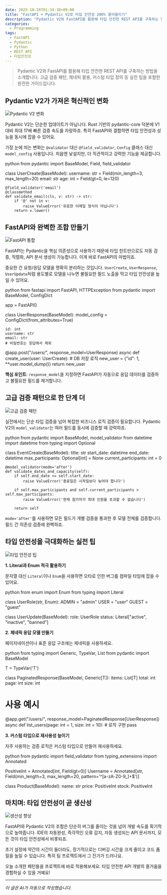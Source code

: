 ```yaml
---
date: 2025-10-26T01:34:38+09:00
title: "FastAPI + Pydantic V2로 타입 안전성 200% 끌어올리기"
description: "Pydantic V2와 FastAPI를 활용해 타입 안전한 REST API를 구축하는 방법을 소개합니다. 고급 검증 패턴, 제네릭 활용, 커스텀 타입 정의 등 실전 팁을 포함한 완전한 가이드입니다."
categories:
  - Programming
tags:
  - FastAPI
  - Pydantic
  - Python
  - REST API
  - 타입안전성
---
```


> Pydantic V2와 FastAPI를 활용해 타입 안전한 REST API를 구축하는 방법을 소개합니다. 고급 검증 패턴, 제네릭 활용, 커스텀 타입 정의 등 실전 팁을 포함한 완전한 가이드입니다.



<!-- more -->

## Pydantic V2가 가져온 혁신적인 변화

![Pydantic V2 변화](https://source.unsplash.com/800x600/?python,coding,type)

Pydantic V2는 단순한 업데이트가 아닙니다. Rust 기반의 pydantic-core 덕분에 V1 대비 최대 17배 빠른 검증 속도를 자랑하죠. 특히 FastAPI와 결합하면 타입 안전성과 성능을 동시에 잡을 수 있어요.

가장 눈에 띄는 변화는 `@validator` 대신 `@field_validator`, `Config` 클래스 대신 `model_config` 사용입니다. 처음엔 낯설지만, 더 직관적이고 강력한 기능을 제공합니다.

python
from pydantic import BaseModel, Field, field_validator

class UserCreate(BaseModel):
    username: str = Field(min_length=3, max_length=20)
    email: str
    age: int = Field(gt=0, le=120)
    
    @field_validator('email')
    @classmethod
    def validate_email(cls, v: str) -> str:
        if '@' not in v:
            raise ValueError('유효한 이메일 형식이 아닙니다')
        return v.lower()


## FastAPI와 완벽한 조합 만들기

![FastAPI 통합](https://source.unsplash.com/800x600/?api,development,integration)

FastAPI는 Pydantic을 핵심 의존성으로 사용하기 때문에 타입 힌트만으로도 자동 검증, 직렬화, API 문서 생성이 가능합니다. 이게 바로 FastAPI의 마법이죠.

중요한 건 요청/응답 모델을 명확히 분리하는 것입니다. `UserCreate`, `UserResponse`, `UserUpdate`처럼 용도별로 모델을 나누면 불필요한 필드 노출을 막고 타입 안전성을 높일 수 있어요.

python
from fastapi import FastAPI, HTTPException
from pydantic import BaseModel, ConfigDict

app = FastAPI()

class UserResponse(BaseModel):
    model_config = ConfigDict(from_attributes=True)
    
    id: int
    username: str
    email: str
    # 비밀번호는 응답에서 제외

@app.post("/users/", response_model=UserResponse)
async def create_user(user: UserCreate):
    # DB 저장 로직
    new_user = {"id": 1, **user.model_dump()}
    return new_user


**핵심 포인트**: `response_model`을 지정하면 FastAPI가 자동으로 응답 데이터를 검증하고 불필요한 필드를 제거합니다.

## 고급 검증 패턴으로 한 단계 더

![고급 검증 패턴](https://source.unsplash.com/800x600/?validation,security,code)

실전에서는 단순 타입 검증을 넘어 복잡한 비즈니스 로직 검증이 필요합니다. Pydantic V2의 `model_validator`는 여러 필드를 동시에 검증할 때 강력하죠.

python
from pydantic import BaseModel, model_validator
from datetime import datetime
from typing import Optional

class EventCreate(BaseModel):
    title: str
    start_date: datetime
    end_date: datetime
    max_participants: Optional[int] = None
    current_participants: int = 0
    
    @model_validator(mode='after')
    def validate_dates_and_capacity(self):
        if self.end_date <= self.start_date:
            raise ValueError('종료일은 시작일보다 늦어야 합니다')
        
        if self.max_participants and self.current_participants > self.max_participants:
            raise ValueError('현재 참가자가 최대 인원을 초과할 수 없습니다')
        
        return self


`mode='after'`를 사용하면 모든 필드가 개별 검증을 통과한 후 모델 전체를 검증합니다. 필드 간 의존성 검증에 완벽하죠.

## 타입 안전성을 극대화하는 실전 팁

![타입 안전성 팁](https://source.unsplash.com/800x600/?typing,programming,best-practice)

**1. Literal과 Enum 적극 활용하기**

문자열 대신 `Literal`이나 `Enum`을 사용하면 오타로 인한 버그를 컴파일 타임에 잡을 수 있어요.

python
from enum import Enum
from typing import Literal

class UserRole(str, Enum):
    ADMIN = "admin"
    USER = "user"
    GUEST = "guest"

class UserUpdate(BaseModel):
    role: UserRole
    status: Literal["active", "inactive", "banned"]


**2. 제네릭 응답 모델 만들기**

페이지네이션이나 표준 응답 구조에는 제네릭을 사용하세요.

python
from typing import Generic, TypeVar, List
from pydantic import BaseModel

T = TypeVar('T')

class PaginatedResponse(BaseModel, Generic[T]):
    items: List[T]
    total: int
    page: int
    size: int

# 사용 예시
@app.get("/users/", response_model=PaginatedResponse[UserResponse])
async def list_users(page: int = 1, size: int = 10):
    # 로직 구현
    pass


**3. 커스텀 타입으로 재사용성 높이기**

자주 사용하는 검증 로직은 커스텀 타입으로 만들어 재사용하세요.

python
from pydantic import field_validator
from typing_extensions import Annotated

PositiveInt = Annotated[int, Field(gt=0)]
Username = Annotated[str, Field(min_length=3, max_length=20, pattern='^[a-zA-Z0-9_]+$')]

class Product(BaseModel):
    name: str
    price: PositiveInt
    stock: PositiveInt


## 마치며: 타입 안전성이 곧 생산성

![생산성 향상](https://source.unsplash.com/800x600/?productivity,success,developer)

FastAPI와 Pydantic V2의 조합은 단순히 버그를 줄이는 것을 넘어 개발 속도를 획기적으로 높여줍니다. IDE의 자동완성, 즉각적인 오류 감지, 자동 생성되는 API 문서까지, 모든 것이 타입 안전성에서 비롯되죠.

초기 설정에 약간의 시간이 들더라도, 장기적으로는 디버깅 시간을 크게 줄이고 코드 품질을 높일 수 있습니다. 특히 팀 프로젝트에서 그 진가가 드러나요.

오늘 소개한 패턴들을 프로젝트에 바로 적용해보세요. 타입 안전한 API 개발의 즐거움을 경험하실 수 있을 거예요!

---

*이 글은 AI가 자동으로 작성했습니다.*
